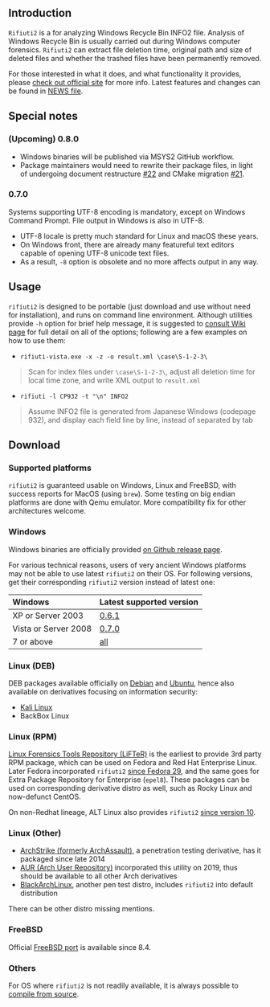 ## Introduction

`Rifiuti2` is a for analyzing Windows Recycle Bin INFO2 file. Analysis of
Windows Recycle Bin is usually carried out during Windows computer
forensics. `Rifiuti2` can extract file deletion time, original path
and size of deleted files and whether the trashed files have been
permanently removed.

For those interested in what it does, and what functionality it
provides, please [check out official site][1] for more info.
Latest features and changes can be found in [NEWS file](NEWS.md).

[1]: https://abelcheung.github.io/rifiuti2

## Special notes

### (Upcoming) 0.8.0

- Windows binaries will be published via MSYS2 GitHub workflow.
- Package maintainers would need to rewrite their package files,
  in light of undergoing document restructure
  [#22](https://github.com/abelcheung/rifiuti2/issues/22)
  and CMake migration
  [#21](https://github.com/abelcheung/rifiuti2/issues/21).

### 0.7.0

Systems supporting UTF-8 encoding is mandatory, except on Windows
Command Prompt. File output in Windows is also in UTF-8.

- UTF-8 locale is pretty much standard for Linux and macOS these years.
- On Windows front, there are already many featureful text editors
  capable of opening UTF-8 unicode text files.
- As a result, `-8` option is obsolete and no more affects output in any way.


## Usage

`rifiuti2` is designed to be portable (just download and use without
need for installation), and runs on command line environment.
Although utilities provide `-h` option for brief help message,
it is suggested to [consult Wiki page][wiki1] for
full detail on all of the options; following are a few examples
on how to use them:

[wiki1]: https://github.com/abelcheung/rifiuti2/wiki/Usage-and-Examples

- `rifiuti-vista.exe -x -z -o result.xml \case\S-1-2-3\`
> Scan for index files under `\case\S-1-2-3\`, adjust all deletion time
> for local time zone, and write XML output to `result.xml`
- `rifiuti -l CP932 -t "\n" INFO2`
> Assume INFO2 file is generated from Japanese Windows (codepage 932),
> and display each field line by line, instead of separated by tab


## Download

### Supported platforms

`rifiuti2` is guaranteed usable on Windows, Linux and FreeBSD,
with success reports for MacOS (using `brew`). Some testing on
big endian platforms are done with Qemu emulator.
More compatibility fix for other architectures welcome.

### Windows
Windows binaries are officially provided
[on Github release page][rel].

[rel]: https://github.com/abelcheung/rifiuti2/releases/

For various technical reasons, users of very ancient Windows
platforms may not be able to use latest `rifiuti2` on their OS.
For following versions, get their corresponding `rifiuti2`
version instead of latest one:

Windows        |  Latest supported version
:------------------- | :--------------------------
XP or Server 2003    | [0.6.1][rel_061]
Vista or Server 2008 | [0.7.0][rel_070]
7 or above           | [all][rel_latest]

[rel_061]: https://github.com/abelcheung/rifiuti2/releases/tag/0.6.1
[rel_070]: https://github.com/abelcheung/rifiuti2/releases/tag/0.7.0
[rel_latest]: https://github.com/abelcheung/rifiuti2/releases/latest

### Linux (DEB)

DEB packages available officially on [Debian][deb] and [Ubuntu][ub],
hence also available on derivatives focusing on information security:

  - [Kali Linux][kali]
  - BackBox Linux

[deb]: https://packages.debian.org/search?keywords=rifiuti2
[ub]: http://packages.ubuntu.com/search?keywords=rifiuti2
[kali]: https://pkg.kali.org/pkg/rifiuti2

### Linux (RPM)

[Linux Forensics Tools Repository (LiFTeR)][lifter] is the earliest
to provide 3rd party RPM package, which can be used on Fedora
and Red Hat Enterprise Linux. Later Fedora incorporated `rifiuti2`
[since Fedora 29][fedora], and the same goes for Extra Package
Repository for Enterprise (`epel8`). These packages can be used on
corresponding derivative distro as well, such as Rocky Linux and
now-defunct CentOS.

On non-Redhat lineage, ALT Linux also provides `rifiuti2`
[since version 10][alt].

[lifter]: https://forensics.cert.org/ByPackage/rifiuti2.html
[fedora]: https://packages.fedoraproject.org/pkgs/rifiuti2/rifiuti2/
[alt]: https://altlinux.pkgs.org/p10/autoimports-x86_64/rifiuti2-0.7.0-alt2_5.x86_64.rpm.html

### Linux (Other)

- [ArchStrike (formerly ArchAssault)][strike], a penetration testing
  derivative, has it packaged since late 2014
- [AUR (Arch User Repository)][aur] incorporated this utility on 2019,
  thus should be available to all other Arch derivatives
- [BlackArchLinux][blarch], another pen test distro, includes `rifiuti2`
  into default distribution

There can be other distro missing mentions.

[strike]: https://archstrike.org/packages/rifiuti2
[blarch]: https://www.blackarch.org/forensic.html
[aur]: https://aur.archlinux.org/packages/rifiuti2

### FreeBSD

Official [FreeBSD port][fbsd] is available since 8.4.

[fbsd]: https://www.freebsd.org/cgi/ports.cgi?query=rifiuti2

### Others
For OS where `rifiuti2` is not readily available, it is always
possible to [compile from source][wiki2].

[wiki2]: https://github.com/abelcheung/rifiuti2/wiki/Compile-From-Source
